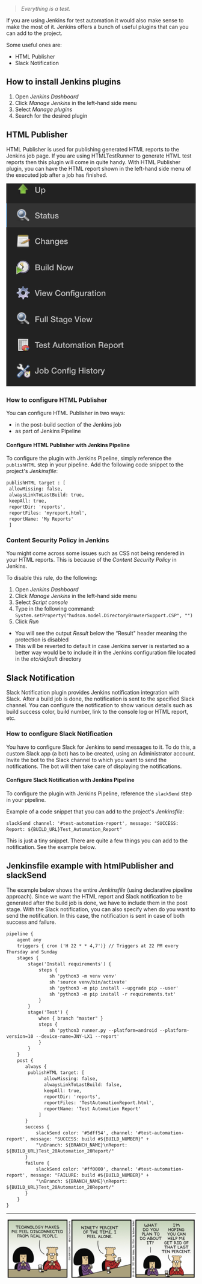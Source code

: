 > *Everything is a test.*

If you are using Jenkins for test automation it would also make sense to make the most of it. Jenkins offers a bunch of useful plugins that can you can add to the project.

Some useful ones are:

- HTML Publisher
- Slack Notification


## How to install Jenkins plugins

1. Open *Jenkins Dashboard*
2. Click *Manage Jenkins* in the left-hand side menu
3. Select *Manage plugins*
4. Search for the desired plugin


## HTML Publisher

HTML Publisher is used for publishing generated HTML reports to the Jenkins job page. If you are using HTMLTestRunner to generate HTML test reports then this plugin will come in quite handy. 
With HTML Publisher plugin, you can have the HTML report shown in the left-hand side menu of the executed job after a job has finished.

![jenkins_plugins_html_publisher.png](/img/jenkins_plugins_html_publisher.png)


### How to configure HTML Publisher 

You can configure HTML Publisher in two ways:

- in the post-build section of the Jenkins job
- as part of Jenkins Pipeline


#### Configure HTML Publisher with Jenkins Pipeline

To configure the plugin with Jenkins Pipeline, simply reference the ```publishHTML``` step in your pipeline. 
Add the following code snippet to the project's *Jenkinsfile*:

```
publishHTML target : [
 allowMissing: false,
 alwaysLinkToLastBuild: true,
 keepAll: true,
 reportDir: 'reports',
 reportFiles: 'myreport.html',
 reportName: 'My Reports'
 ]
```


### Content Security Policy in Jenkins

You might come across some issues such as CSS not being rendered in your HTML reports. This is because of the *Content Security Policy* in Jenkins.

To disable this rule, do the following:

1. Open *Jenkins Dashboard* 
2. Click *Manage Jenkins* in the left-hand side menu
3. Select *Script console*
4. Type in the following command: ```System.setProperty("hudson.model.DirectoryBrowserSupport.CSP", "")```
5. Click *Run*
 - You will see the output *Result* below the “Result" header meaning the protection is disabled
 - This will be reverted to default in case Jenkins server is restarted so a better way would be to include it in the Jenkins configuration file located in the *etc/default* directory
 

## Slack Notification

Slack Notification plugin provides Jenkins notification integration with Slack. After a build job is done, the notification is sent to the specified Slack channel. You can configure the notification to show various details such as build success color, build number, link to the console log or HTML report, etc.


### How to configure Slack Notification

You have to configure Slack for Jenkins to send messages to it. To do this, a custom Slack app (a bot) has to be created, using an Administrator account.
Invite the bot to the Slack channel to which you want to send the notifications. The bot will then take care of displaying the notifications.


#### Configure Slack Notification with Jenkins Pipeline

To configure the plugin with Jenkins Pipeline, reference the ```slackSend``` step in your pipeline.

Example of a code snippet that you can add to the project's *Jenkinsfile*:

```
slackSend channel: '#test-automation-report', message: "SUCCESS: Report: ${BUILD_URL}Test_Automation_Report"
```

This is just a tiny snippet. There are quite a few things you can add to the notification. See the example below.


## Jenkinsfile example with htmlPublisher and slackSend

The example below shows the entire *Jenkinsfile* (using declarative pipeline approach). 
Since we want the HTML report and Slack notification to be generated after the build job is done, we have to include them in the post stage.
With the Slack notification, you can also specify when do you want to send the notification. In this case, the notification is sent in case of both success and failure.

```
pipeline {
    agent any
    triggers { cron ('H 22 * * 4,7')} // Triggers at 22 PM every Thursday and Sunday
    stages {
        stage('Install requirements') {
            steps {
                sh 'python3 -m venv venv'
                sh 'source venv/bin/activate'
                sh 'python3 -m pip install --upgrade pip --user'
                sh 'python3 -m pip install -r requirements.txt'
            }
        }
        stage('Test') {
          	when { branch "master" }
            steps {
              	sh 'python3 runner.py --platform=android --platform-version=10 --device-name=JNY-LX1 --report'
            }
        }
    }
    post {
       always {
        publishHTML target: [
              allowMissing: false,
              alwaysLinkToLastBuild: false,
              keepAll: true,
              reportDir: 'reports',
              reportFiles: 'TestAutomationReport.html',
              reportName: 'Test Automation Report'
            ]
       }
       success {
           slackSend color: '#5dff54', channel: '#test-automation-report', message: "SUCCESS: build #${BUILD_NUMBER}" +
           "\nBranch: ${BRANCH_NAME}\nReport: ${BUILD_URL}Test_20Automation_20Report/"
       }
       failure {
           slackSend color: '#ff0000', channel: '#test-automation-report', message: "FAILURE: build #${BUILD_NUMBER}" +
           "\nBranch: ${BRANCH_NAME}\nReport: ${BUILD_URL}Test_20Automation_20Report/"
       }
    }
}
```


---


![dilbert_jenkins_plugins.png](/img/dilbert_jenkins_plugins.png)